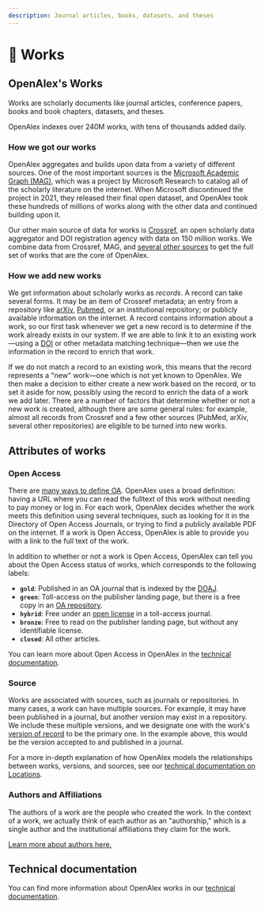 ```yaml
---
description: Journal articles, books, datasets, and theses
---
```


# 📄 Works

## OpenAlex's Works

Works are scholarly documents like journal articles, conference papers, books and book chapters, datasets, and theses.

OpenAlex indexes over 240M works, with tens of thousands added daily.

### How we got our works

OpenAlex aggregates and builds upon data from a variety of different sources. One of the most important sources is the [Microsoft Academic Graph (MAG)](https://en.wikipedia.org/wiki/Microsoft\_Academic), which was a project by Microsoft Research to catalog all of the scholarly literature on the internet. When Microsoft discontinued the project in 2021, they released their final open dataset, and OpenAlex took these hundreds of millions of works along with the other data and continued building upon it.

Our other main source of data for works is [Crossref](https://www.crossref.org/), an open scholarly data aggregator and DOI registration agency with data on 150 million works. We combine data from Crossref, MAG, and [several other sources](entities-overview.md#our-data-sources) to get the full set of works that are the core of OpenAlex.

### How we add new works

We get information about scholarly works as _records_. A record can take several forms. It may be an item of Crossref metadata; an entry from a repository like [arXiv](https://arxiv.org/), [Pubmed](https://pubmed.ncbi.nlm.nih.gov/), or an institutional repository; or publicly available information on the internet. A record contains information about a work, so our first task whenever we get a new record is to determine if the work already exists in our system. If we are able to link it to an existing work—using a [DOI](https://en.wikipedia.org/wiki/Digital\_object\_identifier) or other metadata matching technique—then we use the information in the record to enrich that work.

If we do not match a record to an existing work, this means that the record represents a "new" work—one which is not yet known to OpenAlex. We then make a decision to either create a new work based on the record, or to set it aside for now, possibly using the record to enrich the data of a work we add later. There are a number of factors that determine whether or not a new work is created, although there are some general rules: for example, almost all records from Crossref and a few other sources (PubMed, arXiv, several other repositories) are eligible to be turned into new works.

## Attributes of works

### Open Access

There are [many ways to define OA](https://peerj.com/articles/4375/#literature-review). OpenAlex uses a broad definition: having a URL where you can read the fulltext of this work without needing to pay money or log in. For each work, OpenAlex decides whether the work meets this definition using several techniques, such as looking for it in the Directory of Open Access Journals, or trying to find a publicly available PDF on the internet. If a work is Open Access, OpenAlex is able to provide you with a link to the full text of the work.

In addition to whether or not a work is Open Access, OpenAlex can tell you about the Open Access status of works, which corresponds to the following labels:

* **`gold`**: Published in an OA journal that is indexed by the [DOAJ](https://doaj.org/).
* **`green`**: Toll-access on the publisher landing page, but there is a free copy in an [OA repository](https://en.wikipedia.org/wiki/Open-access\_repository).
* **`hybrid`**: Free under an [open license](https://support.unpaywall.org/support/solutions/articles/44002063718-what-is-an-oa-license-) in a toll-access journal.
* **`bronze`**: Free to read on the publisher landing page, but without any identifiable license.
* **`closed`**: All other articles.

You can learn more about Open Access in OpenAlex in the [technical documentation](https://docs.openalex.org/api-entities/works/work-object#the-openaccess-object).

### Source

Works are associated with sources, such as journals or repositories. In many cases, a work can have multiple sources. For example, it may have been published in a journal, but another version may exist in a repository. We include these multiple versions, and we designate one with the work's [version of record](https://en.wikipedia.org/wiki/Version\_of\_record) to be the primary one. In the example above, this would be the version accepted to and published in a journal.

For a more in-depth explanation of how OpenAlex models the relationships between works, versions, and sources, see our [technical documentation on Locations](https://docs.openalex.org/api-entities/works/work-object/location-object).

### Authors and Affiliations

The authors of a work are the people who created the work. In the context of a work, we actually think of each author as an "authorship," which is a single author and the institutional affiliations they claim for the work.

[Learn more about authors here.](authors.md)

## Technical documentation

You can find more information about OpenAlex works in our [technical documentation](https://docs.openalex.org/api-entities/works).
